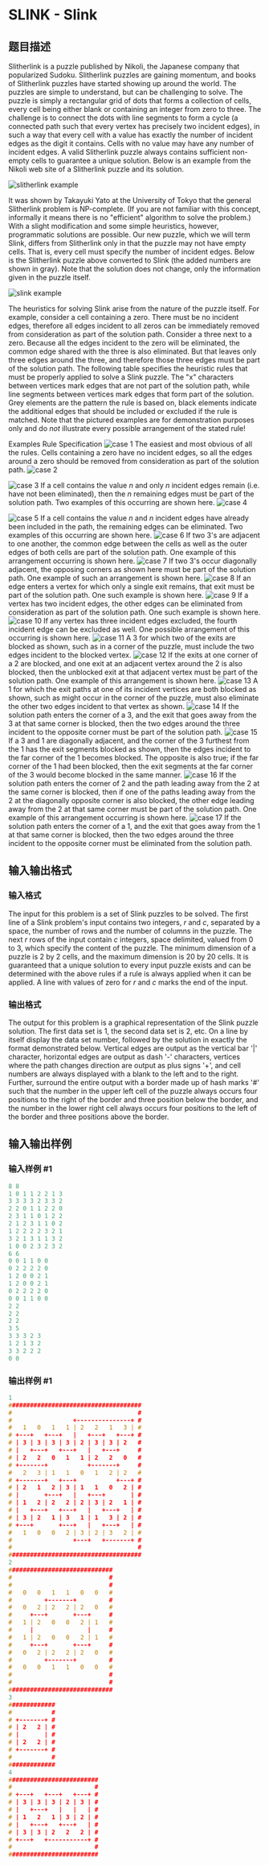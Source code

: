 # SLINK - Slink

## 题目描述

Slitherlink is a puzzle published by Nikoli, the Japanese company that popularized Sudoku. Slitherlink puzzles are gaining momentum, and books of Slitherlink puzzles have started showing up around the world. The puzzles are simple to understand, but can be challenging to solve. The puzzle is simply a rectangular grid of dots that forms a collection of cells, every cell being either blank or containing an integer from zero to three. The challenge is to connect the dots with line segments to form a cycle (a connected path such that every vertex has precisely two incident edges), in such a way that every cell with a value has exactly the number of incident edges as the digit it contains. Cells with no value may have any number of incident edges. A valid Slitherlink puzzle always contains sufficient non-empty cells to guarantee a unique solution. Below is an example from the Nikoli web site of a Slitherlink puzzle and its solution.

![slitherlink example](https://cdn.luogu.com.cn/upload/vjudge_pic/SP3251/10c9d1e1a5eacd8e8049a26565af83785a9af0f9.png)

It was shown by Takayuki Yato at the University of Tokyo that the general Slitherlink problem is NP-complete. (If you are not familiar with this concept, informally it means there is no "efficient" algorithm to solve the problem.) With a slight modification and some simple heuristics, however, programmatic solutions are possible. Our new puzzle, which we will term Slink, differs from Slitherlink only in that the puzzle may not have empty cells. That is, every cell must specify the number of incident edges. Below is the Slitherlink puzzle above converted to Slink (the added numbers are shown in gray). Note that the solution does not change, only the information given in the puzzle itself.

![slink example](https://cdn.luogu.com.cn/upload/vjudge_pic/SP3251/84e9158c6b734acf1b47e220a216704a68b3f17f.png)

The heuristics for solving Slink arise from the nature of the puzzle itself. For example, consider a cell containing a zero. There must be no incident edges, therefore all edges incident to all zeros can be immediately removed from consideration as part of the solution path. Consider a three next to a zero. Because all the edges incident to the zero will be eliminated, the common edge shared with the three is also eliminated. But that leaves only three edges around the three, and therefore those three edges must be part of the solution path. The following table specifies the heuristic rules that must be properly applied to solve a Slink puzzle. The "x" characters between vertices mark edges that are not part of the solution path, while line segments between vertices mark edges that form part of the solution. Grey elements are the pattern the rule is based on, black elements indicate the additional edges that should be included or excluded if the rule is matched. Note that the pictured examples are for demonstration purposes only and do _not_ illustrate every possible arrangement of the stated rule!

Examples Rule Specification ![case 1](https://cdn.luogu.com.cn/upload/vjudge_pic/SP3251/7c2add398ee3889cc1f68d2b33daad493a8f477e.png) The easiest and most obvious of all the rules. Cells containing a zero have no incident edges, so all the edges around a zero should be removed from consideration as part of the solution path. ![case 2](https://cdn.luogu.com.cn/upload/vjudge_pic/SP3251/ba6f1bae3454247da607edec2a86f5157b027ee4.png)

![case 3](https://cdn.luogu.com.cn/upload/vjudge_pic/SP3251/6033d957315ad00f926c0f215208d912c31fb75f.png) If a cell contains the value _n_ and only _n_ incident edges remain (i.e. have not been eliminated), then the _n_ remaining edges must be part of the solution path. Two examples of this occurring are shown here. ![case 4](https://cdn.luogu.com.cn/upload/vjudge_pic/SP3251/285f127e2d2c9218de2e4adce8fffd79dc489096.png)

![case 5](https://cdn.luogu.com.cn/upload/vjudge_pic/SP3251/0b419e87f2d37914c5e907c76329fbfbc9e4915f.png) If a cell contains the value _n_ and _n_ incident edges have already been included in the path, the remaining edges can be eliminated. Two examples of this occurring are shown here. ![case 6](https://cdn.luogu.com.cn/upload/vjudge_pic/SP3251/4510fd67648ccb5bbf6e9d1361efa06296e651f0.png) If two 3's are adjacent to one another, the common edge between the cells as well as the outer edges of both cells are part of the solution path. One example of this arrangement occurring is shown here. ![case 7](https://cdn.luogu.com.cn/upload/vjudge_pic/SP3251/c5defacd8e34d3da4461d93fbce7e895f13a8fa7.png) If two 3's occur diagonally adjacent, the opposing corners as shown here must be part of the solution path. One example of such an arrangement is shown here. ![case 8](https://cdn.luogu.com.cn/upload/vjudge_pic/SP3251/afa5c6dd6313691afed6ed61b53b78e6e83b8a11.png) If an edge enters a vertex for which only a single exit remains, that exit must be part of the solution path. One such example is shown here. ![case 9](https://cdn.luogu.com.cn/upload/vjudge_pic/SP3251/71fda43650e93bb4d7e7ad402c903339e457eaec.png) If a vertex has two incident edges, the other edges can be eliminated from consideration as part of the solution path. One such example is shown here. ![case 10](https://cdn.luogu.com.cn/upload/vjudge_pic/SP3251/673b37a65160b33bbf39d5c51e25cc1ee6047b98.png) If any vertex has three incident edges excluded, the fourth incident edge can be excluded as well. One possible arrangement of this occurring is shown here. ![case 11](https://cdn.luogu.com.cn/upload/vjudge_pic/SP3251/4c359646b08fe8ed62ae939900237393192462cc.png) A 3 for which two of the exits are blocked as shown, such as in a corner of the puzzle, must include the two edges incident to the blocked vertex. ![case 12](https://cdn.luogu.com.cn/upload/vjudge_pic/SP3251/24d2c2302e8c9efea3bf555398278354f78827de.png) If the exits at one corner of a 2 are blocked, and one exit at an adjacent vertex around the 2 is also blocked, then the unblocked exit at that adjacent vertex must be part of the solution path. One example of this arrangement is shown here. ![case 13](https://cdn.luogu.com.cn/upload/vjudge_pic/SP3251/e4ec2270bedc95c51004367c31a96a9184c924e0.png) A 1 for which the exit paths at one of its incident vertices are both blocked as shown, such as might occur in the corner of the puzzle, must also eliminate the other two edges incident to that vertex as shown. ![case 14](https://cdn.luogu.com.cn/upload/vjudge_pic/SP3251/feb55592a1b093c61519bd4d13d05adaf88828b9.png) If the solution path enters the corner of a 3, and the exit that goes away from the 3 at that same corner is blocked, then the two edges around the three incident to the opposite corner must be part of the solution path. ![case 15](https://cdn.luogu.com.cn/upload/vjudge_pic/SP3251/bc5ae0b1448336a7c3bafaf0531afe56a83b4a23.png) If a 3 and 1 are diagonally adjacent, and the corner of the 3 furthest from the 1 has the exit segments blocked as shown, then the edges incident to the far corner of the 1 becomes blocked. The opposite is also true; if the far corner of the 1 had been blocked, then the exit segments at the far corner of the 3 would become blocked in the same manner. ![case 16](https://cdn.luogu.com.cn/upload/vjudge_pic/SP3251/afe41acb35a4488ce96487cc9479ae891fea85d5.png) If the solution path enters the corner of 2 and the path leading away from the 2 at the same corner is blocked, then if one of the paths leading away from the 2 at the diagonally opposite corner is also blocked, the other edge leading away from the 2 at that same corner must be part of the solution path. One example of this arrangement occurring is shown here. ![case 17](https://cdn.luogu.com.cn/upload/vjudge_pic/SP3251/cc538fe41c4a23289f2e390ee0918b2607d0692e.png) If the solution path enters the corner of a 1, and the exit that goes away from the 1 at that same corner is blocked, then the two edges around the three incident to the opposite corner must be eliminated from the solution path.

## 输入输出格式

### 输入格式

The input for this problem is a set of Slink puzzles to be solved. The first line of a Slink problem's input contains two integers, _r_ and _c_, separated by a space, the number of rows and the number of columns in the puzzle. The next _r_ rows of the input contain _c_ integers, space delimited, valued from 0 to 3, which specify the content of the puzzle. The minimum dimension of a puzzle is 2 by 2 cells, and the maximum dimension is 20 by 20 cells. It is guaranteed that a unique solution to every input puzzle exists and can be determined with the above rules if a rule is always applied when it can be applied. A line with values of zero for _r_ and _c_ marks the end of the input.

### 输出格式

The output for this problem is a graphical representation of the Slink puzzle solution. The first data set is 1, the second data set is 2, etc. On a line by itself display the data set number, followed by the solution in exactly the format demonstrated below. Vertical edges are output as the vertical bar '|' character, horizontal edges are output as dash '-' characters, vertices where the path changes direction are output as plus signs '+', and cell numbers are always displayed with a blank to the left and to the right. Further, surround the entire output with a border made up of hash marks '#' such that the number in the upper left cell of the puzzle always occurs four positions to the right of the border and three position below the border, and the number in the lower right cell always occurs four positions to the left of the border and three positions above the border.

## 输入输出样例

### 输入样例 #1

```cpp
8 8
1 0 1 1 2 2 1 3
3 3 3 3 2 3 3 2
2 2 0 1 1 2 2 0
2 3 1 1 0 1 2 2
2 1 2 3 1 1 0 2
1 2 2 2 2 3 2 1
3 2 1 3 1 1 3 2
1 0 0 2 3 2 3 2
6 6
0 0 1 1 0 0
0 2 2 2 2 0
1 2 0 0 2 1
1 2 0 0 2 1
0 2 2 2 2 0
0 0 1 1 0 0
2 2
2 2
2 2
3 5
3 3 3 2 3
1 2 1 3 2
3 3 2 2 2
0 0
```


### 输出样例 #1

```cpp
1
#####################################
#                                   #
#                 +---------------+ #
#   1   0   1   1 | 2   2   1   3 | #
# +---+   +---+   |   +---+   +---+ #
# | 3 | 3 | 3 | 3 | 2 | 3 | 3 | 2   #
# |   +---+   +---+   |   +---+     #
# | 2   2   0   1   1 | 2   2   0   #
# +-------+           +-------+     #
#   2   3 | 1   1   0   1   2 | 2   #
# +-------+   +---+           +---+ #
# | 2   1   2 | 3 | 1   1   0   2 | #
# |       +---+   |   +---+       | #
# | 1   2 | 2   2 | 2 | 3 | 2   1 | #
# |   +---+   +---+   |   +---+   | #
# | 3 | 2   1 | 3   1 | 1   3 | 2 | #
# +---+       +---+   |   +---+   | #
#   1   0   0   2 | 3 | 2 | 3   2 | #
#                 +---+   +-------+ #
#                                   #
#####################################
2
#############################
#                           #
#                           #
#   0   0   1   1   0   0   #
#         +-------+         #
#   0   2 | 2   2 | 2   0   #
#     +---+       +---+     #
#   1 | 2   0   0   2 | 1   #
#     |               |     #
#   1 | 2   0   0   2 | 1   #
#     +---+       +---+     #
#   0   2 | 2   2 | 2   0   #
#         +-------+         #
#   0   0   1   1   0   0   #
#                           #
#                           #
#############################
3
#############
#           #
# +-------+ #
# | 2   2 | #
# |       | #
# | 2   2 | #
# +-------+ #
#           #
#############
4
#########################
#                       #
# +---+   +---+   +---+ #
# | 3 | 3 | 3 | 2 | 3 | #
# |   +---+   |   |   | #
# | 1   2   1 | 3 | 2 | #
# |   +---+   +---+   | #
# | 3 | 3 | 2   2   2 | #
# +---+   +-----------+ #
#                       #
#########################
```


